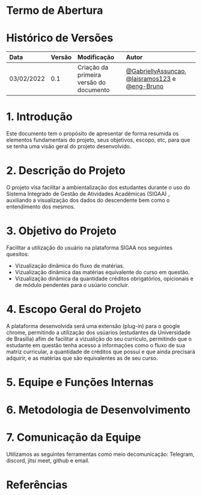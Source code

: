 # Termo de Abertura

# Histórico de Versões

| Data       | Versão | Modificação                             | Autor                                                                                                                                                     |
| :--------- | :----- | :-------------------------------------- | :-------------------------------------------------------------------------------------------------------------------------------------------------------- |
| 03/02/2022 | 0.1    | Criação da primeira versão do documento | [@GabriellyAssuncao](https://github.com/GabriellyAssuncao), [@laisramos123](https://github.com/laisramos123) e [@eng-Bruno](https://github.com/eng-Bruno) |

# 1. Introdução

Este documento tem o propósito de apresentar de forma resumida os elementos fundamentais do projeto, seus objetivos, escopo, etc, para que se tenha uma visão geral do projeto desenvolvido.

# 2. Descrição do Projeto

O projeto visa facilitar a ambientalização dos estudantes durante o uso do Sistema Integrado de Gestão de Atividades Acadêmicas (SIGAA) , auxiliando a visualização dos dados do descendente bem como o entendimento dos mesmos.

# 3. Objetivo do Projeto

Facilitar a utilização do usuário na plataforma SIGAA nos seguintes quesitos:

- Vizualização dinâmica do fluxo de matérias.
- Vizualização dinâmica das matérias equivalente do curso em questão.
- Vizualização dinâmica da quantidade créditos obrigatórios, opicionais e de módulo pendentes para o usúario concluir.

# 4. Escopo Geral do Projeto

A plataforma desenvolvida será uma extensão (plug-in) para o google chrome, permitindo a utilização dos usúarios (estudantes da Universidade de Brasília) afim de facilitar a vizualição do seu currículo, permitindo que o estudante em questão tenha acesso a informações como o fluxo de sua matriz curricular, a quantidade de créditos que possuí e que ainda precisará adquirir, e as matérias que são equivalentes as de seu curso.

# 5. Equipe e Funções Internas

# 6. Metodologia de Desenvolvimento

# 7. Comunicação da Equipe

Utilizamos as seguintes ferramentas como meio decomunicação: Telegram, discord, jitsi meet, github e email.

# Referências
